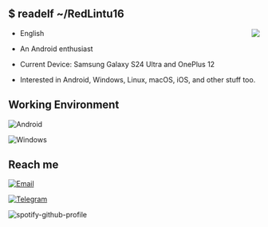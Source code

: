 ## $ readelf ~/RedLintu16
<img align="right" src="https://github-readme-stats.vercel.app/api?username=RedLintu16&include_all_commits=true&show_icons=true&hide_title=true&hide_border=true" />



- English

- An Android enthusiast

- Current Device: Samsung Galaxy S24 Ultra and OnePlus 12

- Interested in Android, Windows, Linux, macOS, iOS, and other stuff too. 

## Working Environment

![Android](https://img.shields.io/badge/-Android-3ddc84?style=flat-square&logo=android&logoColor=fff)

![Windows](https://img.shields.io/badge/Windows-00adef?style=flat-square&logo=windows&logoColor=ffffff)

## Reach me
[![Email](https://img.shields.io/badge/16redprez%40gmail.com-3873C4?style=flat-square&logo=gmail&logoColor=ffffff)](mailto:16redprez@gmail.com)

[![Telegram](https://img.shields.io/badge/%40RedLintu16-3db6f1?style=flat-square&logo=Telegram&logoColor=2ca5e0)](https://t.me/RedLintu16)


![spotify-github-profile](https://spotify-github-profile.kittinanx.com/api/view.svg?uid=redangrybird4&redireact=true][https://spotify-github-profile.kittinanx.com/api/view.svg?uid=redangrybird4&cover_image=true&theme=novatorem&show_offline=true&background_color=121212&interchange=true)
